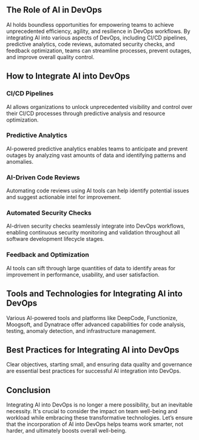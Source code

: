## The Role of AI in DevOps

AI holds boundless opportunities for empowering teams to achieve unprecedented efficiency, agility, and resilience in DevOps workflows. By integrating AI into various aspects of DevOps, including CI/CD pipelines, predictive analytics, code reviews, automated security checks, and feedback optimization, teams can streamline processes, prevent outages, and improve overall quality control.

## How to Integrate AI into DevOps

### CI/CD Pipelines
AI allows organizations to unlock unprecedented visibility and control over their CI/CD processes through predictive analysis and resource optimization.

### Predictive Analytics
AI-powered predictive analytics enables teams to anticipate and prevent outages by analyzing vast amounts of data and identifying patterns and anomalies.

### AI-Driven Code Reviews
Automating code reviews using AI tools can help identify potential issues and suggest actionable intel for improvement.

### Automated Security Checks
AI-driven security checks seamlessly integrate into DevOps workflows, enabling continuous security monitoring and validation throughout all software development lifecycle stages.

### Feedback and Optimization
AI tools can sift through large quantities of data to identify areas for improvement in performance, usability, and user satisfaction.

## Tools and Technologies for Integrating AI into DevOps

Various AI-powered tools and platforms like DeepCode, Functionize, Moogsoft, and Dynatrace offer advanced capabilities for code analysis, testing, anomaly detection, and infrastructure management.

## Best Practices for Integrating AI into DevOps

Clear objectives, starting small, and ensuring data quality and governance are essential best practices for successful AI integration into DevOps.

## Conclusion

Integrating AI into DevOps is no longer a mere possibility, but an inevitable necessity. It's crucial to consider the impact on team well-being and workload while embracing these transformative technologies. Let’s ensure that the incorporation of AI into DevOps helps teams work smarter, not harder, and ultimately boosts overall well-being.


